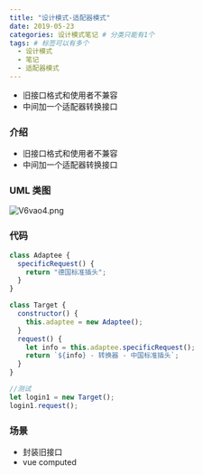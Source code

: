 ```yaml
---
title: "设计模式-适配器模式"
date: 2019-05-23
categories: 设计模式笔记 # 分类只能有1个
tags: # 标签可以有多个
  - 设计模式
  - 笔记
  - 适配器模式
---
```


- 旧接口格式和使用者不兼容
- 中间加一个适配器转换接口

<!-- more -->

### 介绍

- 旧接口格式和使用者不兼容
- 中间加一个适配器转换接口

### UML 类图

![V6vao4.png](https://s2.ax1x.com/2019/06/10/V6vao4.png)

### 代码

```javascript
class Adaptee {
  specificRequest() {
    return "德国标准插头";
  }
}

class Target {
  constructor() {
    this.adaptee = new Adaptee();
  }
  request() {
    let info = this.adaptee.specificRequest();
    return `${info} - 转换器 - 中国标准插头`;
  }
}

//测试
let login1 = new Target();
login1.request();
```

### 场景

- 封装旧接口
- vue computed
